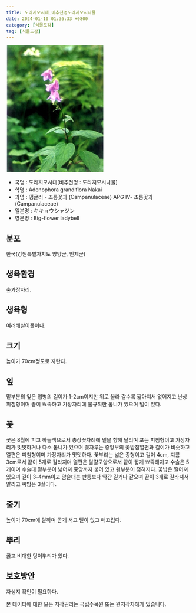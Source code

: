 ```yaml
---
title: 도라지모시대_비추천명도라지모시나물
date: 2024-01-10 01:36:33 +0800
category: [식물도감]
tag: [식물도감]
---
```




![도라지모시대[비추천명 : 도라지모시나물]](/assets/img/fileUpload/plants/basic/Campanulaceae/Adenophora/10766/1_th2.JPG)
- 국명 : 도라지모시대[비추천명 : 도라지모시나물]
- 학명 : Adenophora grandiflora Nakai
- 과명 : 앵글러 - 초롱꽃과 (Campanulaceae) APG Ⅳ- 초롱꽃과 (Campanulaceae)
- 일본명 : キキョウシャジン
- 영문명 : Big-flower ladybell


## 분포
한국(강원특별자치도 양양군, 인제군) 
## 생육환경
숲가장자리.
## 생육형
여러해살이풀이다.
## 크기
높이가 70cm정도로 자란다.
## 잎
밑부분의 잎은 엽병의 길이가 1-2cm이지만 위로 올라 갈수록 짧아져서 없어지고 난상피침형이며 끝이 뾰족하고 가장자리에 불규칙한 톱니가 있으며 털이 있다.
## 꽃
꽃은 8월에 피고 하늘색으로서 총상꽃차례에 밑을 향해 달리며 포는 피침형이고 가장자리가 밋밋하거나 다소 톱니가 있으며 꽃자루는 중앙부의 꽃받침열편과 길이가 비슷하고 열편은 피침형이며 가장자리가 밋밋하다. 꽃부리는 넓은 종형이고 길이 4cm, 지름 3cm로서 끝이 5개로 갈라지며 열편은 달걀모양으로서 끝이 짧게 뾰족해지고 수술은 5개이며 수술대 밑부분이 넓어져 중앙까지 붙어 있고 윗부분이 젖혀지다. 꽃밥은 떨어져 있으며 길이 3-4mm이고 암술대는 판통보다 약간 길거나 같으며 끝이 3개로 갈라져서 말리고 씨방은 3실이다.
## 줄기
높이가 70cm에 달하며 곧게 서고 털이 없고 매끄럽다.
## 뿌리
굵고 비대한 덩이뿌리가 있다.
## 보호방안
자생지 확인이 필요하다.






본 데이터에 대한 모든 저작권리는 국립수목원 또는 원저작자에게 있습니다.
